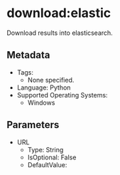 <!-- region Generated -->
# download:elastic

Download results into elasticsearch.

## Metadata

- Tags:
  - None specified.
- Language: Python
- Supported Operating Systems:
  - Windows

## Parameters

- URL
  - Type: String
  - IsOptional: False
  - DefaultValue: 
<!-- endregion -->
